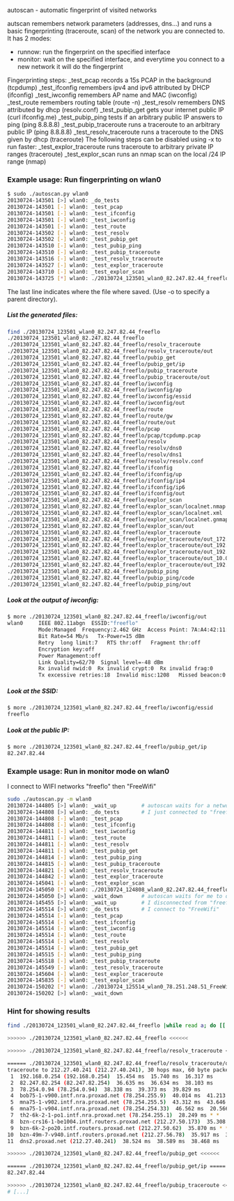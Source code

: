 autoscan - automatic fingerprint of visited networks

autscan remembers network parameters (addresses, dns...) and runs a basic
fingerprinting (traceroute, scan) of the network you are connected to.
It has 2 modes:
* runnow: run the fingerprint on the specified interface
* monitor: wait on the specified interface, and everytime you
connect to a new network it will do the fingerprint

Fingerprinting steps:
_test_pcap
	records a 15s PCAP in the background (tcpdump)
_test_ifconfig
	remembers ipv4 and ipv6 attributed by DHCP (ifconfig)
_test_iwconfig
	remembers AP name and MAC (iwconfig)
_test_route
	remembers routing table (route -n)
_test_resolv
	remembers DNS attributed by dhcp (resolv.conf)
_test_pubip_get
	gets your internet public IP (curl ifconfig.me)
_test_pubip_ping
	tests if an arbitrary public IP answers to ping (ping 8.8.8.8)
_test_pubip_traceroute
	runs a traceroute to an arbitrary public IP (ping 8.8.8.8)
_test_resolv_traceroute
	runs a traceroute to the DNS given by dhcp (traceroute)
The following steps can be disabled using -x to run faster:
_test_explor_traceroute
	runs traceroute to arbitrary private IP ranges (traceroute)
_test_explor_scan
	runs an nmap scan on the local /24 IP range (nmap)


### Example usage: Run fingerprinting on wlan0

```bash
$ sudo ./autoscan.py wlan0
20130724-143501 [>] wlan0: _do_tests
20130724-143501 [-] wlan0: _test_pcap
20130724-143501 [-] wlan0: _test_ifconfig
20130724-143501 [-] wlan0: _test_iwconfig
20130724-143501 [-] wlan0: _test_route
20130724-143502 [-] wlan0: _test_resolv
20130724-143502 [-] wlan0: _test_pubip_get
20130724-143510 [-] wlan0: _test_pubip_ping
20130724-143510 [-] wlan0: _test_pubip_traceroute
20130724-143516 [-] wlan0: _test_resolv_traceroute
20130724-143527 [-] wlan0: _test_explor_traceroute
20130724-143710 [-] wlan0: _test_explor_scan
20130724-143725 [*] wlan0: ./20130724_123501_wlan0_82.247.82.44_freeflo
```

The last line indicates where the file where saved.
(Use -o to specify a parent directory).

##### List the generated files:
```bash
find ./20130724_123501_wlan0_82.247.82.44_freeflo
./20130724_123501_wlan0_82.247.82.44_freeflo
./20130724_123501_wlan0_82.247.82.44_freeflo/resolv_traceroute
./20130724_123501_wlan0_82.247.82.44_freeflo/resolv_traceroute/out
./20130724_123501_wlan0_82.247.82.44_freeflo/pubip_get
./20130724_123501_wlan0_82.247.82.44_freeflo/pubip_get/ip
./20130724_123501_wlan0_82.247.82.44_freeflo/pubip_traceroute
./20130724_123501_wlan0_82.247.82.44_freeflo/pubip_traceroute/out
./20130724_123501_wlan0_82.247.82.44_freeflo/iwconfig
./20130724_123501_wlan0_82.247.82.44_freeflo/iwconfig/ap
./20130724_123501_wlan0_82.247.82.44_freeflo/iwconfig/essid
./20130724_123501_wlan0_82.247.82.44_freeflo/iwconfig/out
./20130724_123501_wlan0_82.247.82.44_freeflo/route
./20130724_123501_wlan0_82.247.82.44_freeflo/route/gw
./20130724_123501_wlan0_82.247.82.44_freeflo/route/out
./20130724_123501_wlan0_82.247.82.44_freeflo/pcap
./20130724_123501_wlan0_82.247.82.44_freeflo/pcap/tcpdump.pcap
./20130724_123501_wlan0_82.247.82.44_freeflo/resolv
./20130724_123501_wlan0_82.247.82.44_freeflo/resolv/dns0
./20130724_123501_wlan0_82.247.82.44_freeflo/resolv/dns1
./20130724_123501_wlan0_82.247.82.44_freeflo/resolv/resolv.conf
./20130724_123501_wlan0_82.247.82.44_freeflo/ifconfig
./20130724_123501_wlan0_82.247.82.44_freeflo/ifconfig/up
./20130724_123501_wlan0_82.247.82.44_freeflo/ifconfig/ip4
./20130724_123501_wlan0_82.247.82.44_freeflo/ifconfig/ip6
./20130724_123501_wlan0_82.247.82.44_freeflo/ifconfig/out
./20130724_123501_wlan0_82.247.82.44_freeflo/explor_scan
./20130724_123501_wlan0_82.247.82.44_freeflo/explor_scan/localnet.nmap
./20130724_123501_wlan0_82.247.82.44_freeflo/explor_scan/localnet.xml
./20130724_123501_wlan0_82.247.82.44_freeflo/explor_scan/localnet.gnmap
./20130724_123501_wlan0_82.247.82.44_freeflo/explor_scan/out
./20130724_123501_wlan0_82.247.82.44_freeflo/explor_traceroute
./20130724_123501_wlan0_82.247.82.44_freeflo/explor_traceroute/out_172.16.0.1
./20130724_123501_wlan0_82.247.82.44_freeflo/explor_traceroute/out_192.168.0.1
./20130724_123501_wlan0_82.247.82.44_freeflo/explor_traceroute/out_192.168.2.1
./20130724_123501_wlan0_82.247.82.44_freeflo/explor_traceroute/out_10.0.0.1
./20130724_123501_wlan0_82.247.82.44_freeflo/explor_traceroute/out_192.168.1.1
./20130724_123501_wlan0_82.247.82.44_freeflo/pubip_ping
./20130724_123501_wlan0_82.247.82.44_freeflo/pubip_ping/code
./20130724_123501_wlan0_82.247.82.44_freeflo/pubip_ping/out
```

##### Look at the output of iwconfig:
```bash
$ more ./20130724_123501_wlan0_82.247.82.44_freeflo/iwconfig/out
wlan0     IEEE 802.11abgn  ESSID:"freeflo"  
          Mode:Managed  Frequency:2.462 GHz  Access Point: 7A:A4:42:11:E9:B3
          Bit Rate=54 Mb/s   Tx-Power=15 dBm   
          Retry  long limit:7   RTS thr:off   Fragment thr:off
          Encryption key:off
          Power Management:off
          Link Quality=62/70  Signal level=-48 dBm  
          Rx invalid nwid:0  Rx invalid crypt:0  Rx invalid frag:0
          Tx excessive retries:18  Invalid misc:1208   Missed beacon:0
```

##### Look at the SSID:
```bash
$ more ./20130724_123501_wlan0_82.247.82.44_freeflo/iwconfig/essid 
freeflo
```

##### Look at the public IP:
```bash
$ more ./20130724_123501_wlan0_82.247.82.44_freeflo/pubip_get/ip 
82.247.82.44
```

### Example usage: Run in monitor mode on wlan0

I connect to WIFI networks "freeflo" then "FreeWifi"

```bash
sudo ./autoscan.py -m wlan0
20130724-144805 [>] wlan0: _wait_up        # autoscan waits for a network
20130724-144808 [>] wlan0: _do_tests       # I just connected to "freeflo"
20130724-144808 [-] wlan0: _test_pcap
20130724-144808 [-] wlan0: _test_ifconfig
20130724-144811 [-] wlan0: _test_iwconfig
20130724-144811 [-] wlan0: _test_route
20130724-144811 [-] wlan0: _test_resolv
20130724-144811 [-] wlan0: _test_pubip_get
20130724-144814 [-] wlan0: _test_pubip_ping
20130724-144815 [-] wlan0: _test_pubip_traceroute
20130724-144821 [-] wlan0: _test_resolv_traceroute
20130724-144842 [-] wlan0: _test_explor_traceroute
20130724-145041 [-] wlan0: _test_explor_scan
20130724-145050 [*] wlan0: ./20130724_124808_wlan0_82.247.82.44_freeflo
20130724-145050 [>] wlan0: _wait_down      # autoscan waits for me to disconnect
20130724-145455 [>] wlan0: _wait_up        # I disconnected from "freeflo"
20130724-145514 [>] wlan0: _do_tests       # I connect to "FreeWifi"
20130724-145514 [-] wlan0: _test_pcap
20130724-145514 [-] wlan0: _test_ifconfig
20130724-145514 [-] wlan0: _test_iwconfig
20130724-145514 [-] wlan0: _test_route
20130724-145514 [-] wlan0: _test_resolv
20130724-145514 [-] wlan0: _test_pubip_get
20130724-145515 [-] wlan0: _test_pubip_ping
20130724-145518 [-] wlan0: _test_pubip_traceroute
20130724-145549 [-] wlan0: _test_resolv_traceroute
20130724-145604 [-] wlan0: _test_explor_traceroute
20130724-145835 [-] wlan0: _test_explor_scan
20130724-150202 [*] wlan0: ./20130724_125514_wlan0_78.251.248.51_FreeWifi
20130724-150202 [>] wlan0: _wait_down
```

### Hint for showing results

```bash
find ./20130724_123501_wlan0_82.247.82.44_freeflo |while read a; do [[ -f $a ]] && echo -e "\n====== $a =====" && cat $a || echo -e "\n>>>>>> $a <<<<<<"; done |less

>>>>>> ./20130724_123501_wlan0_82.247.82.44_freeflo <<<<<<

>>>>>> ./20130724_123501_wlan0_82.247.82.44_freeflo/resolv_traceroute <<<<<<

====== ./20130724_123501_wlan0_82.247.82.44_freeflo/resolv_traceroute/out =====
traceroute to 212.27.40.241 (212.27.40.241), 30 hops max, 60 byte packets
 1  192.168.0.254 (192.168.0.254)  15.454 ms  15.740 ms  16.317 ms
 2  82.247.82.254 (82.247.82.254)  36.635 ms  36.634 ms  38.103 ms
 3  78.254.0.94 (78.254.0.94)  38.338 ms  39.373 ms  39.829 ms
 4  bob75-1-v900.intf.nra.proxad.net (78.254.255.9)  40.014 ms  41.213 ms  41.528 ms
 5  mna75-1-v902.intf.nra.proxad.net (78.254.255.5)  43.312 ms  43.646 ms  45.755 ms
 6  mna75-1-v904.intf.nra.proxad.net (78.254.254.33)  46.562 ms  20.566 ms  25.581 ms
 7  th2-6k-2-1-po1.intf.nra.proxad.net (78.254.255.1)  28.249 ms * *
 8  bzn-crs16-1-be1004.intf.routers.proxad.net (212.27.50.173)  35.308 ms  35.552 ms  35.797 ms
 9  bzn-6k-2-po20.intf.routers.proxad.net (212.27.50.62)  35.870 ms * *
10  bzn-49m-7-v940.intf.routers.proxad.net (212.27.56.78)  35.917 ms  37.020 ms  38.331 ms
11  dns2.proxad.net (212.27.40.241)  38.524 ms  38.589 ms  38.468 ms

>>>>>> ./20130724_123501_wlan0_82.247.82.44_freeflo/pubip_get <<<<<<

====== ./20130724_123501_wlan0_82.247.82.44_freeflo/pubip_get/ip =====
82.247.82.44

>>>>>> ./20130724_123501_wlan0_82.247.82.44_freeflo/pubip_traceroute <<<<<<
# [...]
```
